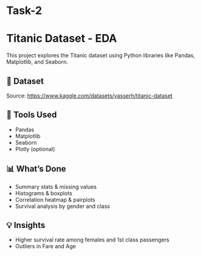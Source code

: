 # Task-2
# Titanic Dataset - EDA

This project explores the Titanic dataset using Python libraries like Pandas, Matplotlib, and Seaborn.

## 📁 Dataset
Source: https://www.kaggle.com/datasets/yasserh/titanic-dataset

## 🔧 Tools Used
- Pandas
- Matplotlib
- Seaborn
- Plotly (optional)

## 📊 What’s Done
- Summary stats & missing values
- Histograms & boxplots
- Correlation heatmap & pairplots
- Survival analysis by gender and class

## 💡 Insights
- Higher survival rate among females and 1st class passengers
- Outliers in Fare and Age
